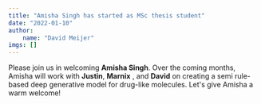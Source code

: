 ```yaml
---
title: "Amisha Singh has started as MSc thesis student"
date: "2022-01-10"
author: 
    name: "David Meijer"
imgs: []
---
```

Please join us in welcoming <strong><Link href="../people/Amisha_Singh">Amisha Singh</Link></strong>. Over the coming months, Amisha will work with <strong><Link href="../people/Justin_van_der_Hooft">Justin</Link></strong>, <strong><Link href="https://www.wur.nl/en/Persons/Marnix-dr.-MH-Marnix-Medema.htm">Marnix</Link></strong> <FontAwesomeIcon icon={faExternalLinkAlt} size="xs"/>, and <strong><Link href="../people/David_Meijer">David</Link></strong> on creating a semi rule-based deep generative model for drug-like molecules. Let's give Amisha a warm welcome!<br/><br/>
